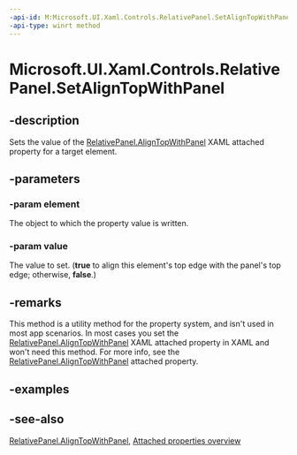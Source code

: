```yaml
---
-api-id: M:Microsoft.UI.Xaml.Controls.RelativePanel.SetAlignTopWithPanel(Microsoft.UI.Xaml.UIElement,System.Boolean)
-api-type: winrt method
---
```


<!-- Method syntax
public void SetAlignTopWithPanel(Windows.UI.Xaml.UIElement element, System.Boolean value)
-->

# Microsoft.UI.Xaml.Controls.RelativePanel.SetAlignTopWithPanel

## -description
Sets the value of the [RelativePanel.AlignTopWithPanel](relativepanel_aligntopwithpanel.md) XAML attached property for a target element.

## -parameters
### -param element
The object to which the property value is written.

### -param value
The value to set. (**true** to align this element's top edge with the panel's top edge; otherwise, **false**.)

## -remarks
This method is a utility method for the property system, and isn't used in most app scenarios. In most cases you set the [RelativePanel.AlignTopWithPanel](relativepanel_aligntopwithpanel.md) XAML attached property in XAML and won't need this method. For more info, see the [RelativePanel.AlignTopWithPanel](relativepanel_aligntopwithpanel.md) attached property.

## -examples

## -see-also

[RelativePanel.AlignTopWithPanel](relativepanel_aligntopwithpanel.md), [Attached properties overview](/windows/uwp/xaml-platform/attached-properties-overview)
